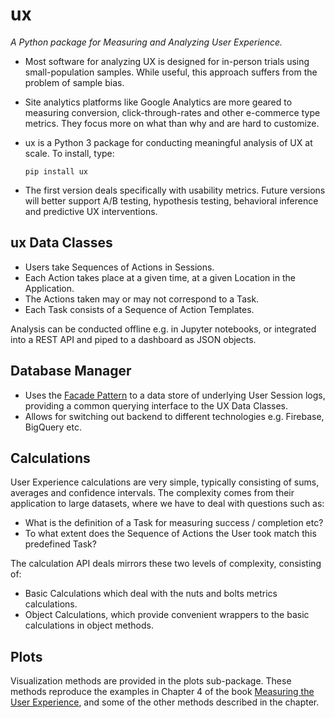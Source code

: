 ux
==

*A Python package for Measuring and Analyzing User Experience.*

* Most software for analyzing UX is designed for in-person trials using small-population samples. While useful, this 
  approach suffers from the problem of sample bias.
* Site analytics platforms like Google Analytics are more geared to measuring conversion, click-through-rates and other 
  e-commerce type metrics. They focus more on what than why and are hard to customize.
* ux is a Python 3 package for conducting meaningful analysis of UX at scale. To install, type:

      pip install ux

* The first version deals specifically with usability metrics. Future versions will better support A/B testing, 
  hypothesis testing, behavioral inference and predictive UX interventions.


ux Data Classes
---------------

* Users take Sequences of Actions in Sessions. 
* Each Action takes place at a given time, at a given Location in the Application. 
* The Actions taken may or may not correspond to a Task.
* Each Task consists of a Sequence of Action Templates.

Analysis can be conducted offline e.g. in Jupyter notebooks, or integrated into a REST API and piped to a dashboard as 
JSON objects.

Database Manager
----------------

* Uses the [Facade Pattern](https://en.wikipedia.org/wiki/Facade_pattern) to a data store of underlying User Session 
  logs, providing a common querying interface to the UX Data Classes.
* Allows for switching out backend to different technologies e.g.  Firebase, BigQuery etc.

Calculations
------------

User Experience calculations are very simple, typically consisting of sums, averages and confidence intervals. The 
complexity comes from their application to large datasets, where we have to deal with questions such as:
* What is the definition of a Task for measuring success / completion etc?
* To what extent does the Sequence of Actions the User took match this predefined Task?

The calculation API deals mirrors these two levels of complexity, consisting of:
* Basic Calculations which deal with the nuts and bolts metrics calculations.
* Object Calculations, which provide convenient wrappers to the basic calculations in object methods.

Plots
-----

Visualization methods are provided in the plots sub-package. These methods reproduce the examples in Chapter 4 of the 
book [Measuring the User Experience](https://www.measuringux.com/book.htm), and some of the other methods described in 
the chapter.
